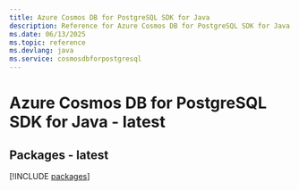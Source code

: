 ```yaml
---
title: Azure Cosmos DB for PostgreSQL SDK for Java
description: Reference for Azure Cosmos DB for PostgreSQL SDK for Java
ms.date: 06/13/2025
ms.topic: reference
ms.devlang: java
ms.service: cosmosdbforpostgresql
---
```

# Azure Cosmos DB for PostgreSQL SDK for Java - latest
## Packages - latest
[!INCLUDE [packages](cosmos-db-for-postgresql-index.md)]
